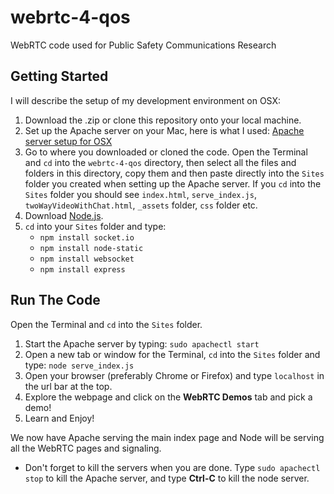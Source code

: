 # webrtc-4-qos
WebRTC code used for Public Safety Communications Research

## Getting Started
I will describe the setup of my development environment on OSX:

1. Download the .zip or clone this repository onto your local machine.
2. Set up the Apache server on your Mac, here is what I used: [Apache server setup for OSX](http://getgrav.org/blog/mac-os-x-apache-setup-multiple-php-versions)
3. Go to where you downloaded or cloned the code. Open the Terminal and `cd` into the `webrtc-4-qos` directory, then select all the files and folders in this directory, copy them and then paste directly into the `Sites` folder you created when setting up the Apache server. If you `cd` into the `Sites` folder you should see `index.html`, `serve_index.js`, `twoWayVideoWithChat.html`, `_assets` folder, `css` folder etc.
4. Download [Node.js](https://nodejs.org/).
5. `cd` into your `Sites` folder and type: 
   + `npm install socket.io`
   + `npm install node-static`
   + `npm install websocket`
   + `npm install express`
   

## Run The Code
Open the Terminal and `cd` into the `Sites` folder.

1. Start the Apache server by typing: `sudo apachectl start`
2. Open a new tab or window for the Terminal, `cd` into the `Sites` folder and type: `node serve_index.js`
3. Open your browser (preferably Chrome or Firefox) and type `localhost` in the url bar at the top.
4. Explore the webpage and click on the **WebRTC Demos** tab and pick a demo!
5. Learn and Enjoy!

We now have Apache serving the main index page and Node will be serving all the WebRTC pages and signaling.
   + Don't forget to kill the servers when you are done. Type `sudo apachectl stop` to kill the Apache server, and type **Ctrl-C** to kill the node server.
